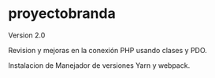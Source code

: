# proyectobranda
Version 2.0

Revision y mejoras en la conexión PHP usando clases y PDO.

Instalacion de Manejador de versiones Yarn y webpack.
